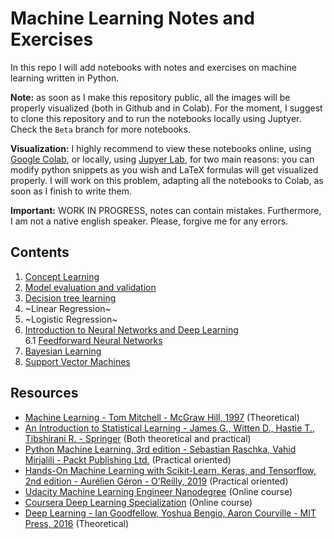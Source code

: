 # Machine Learning Notes and Exercises
In this repo I will add notebooks with notes and exercises on machine learning written in Python.

**Note:** as soon as I make this repository public, all the images will be properly visualized (both in Github and in Colab). For the moment, I suggest to clone this repository and to run the notebooks locally using Juptyer. Check the `Beta` branch for more notebooks.

**Visualization:** I highly recommend to view these notebooks online, using [Google Colab](https://colab.research.google.com), or locally, using [Jupyer Lab](https://jupyter.org/), for two main reasons: you can modify python snippets as you wish and LaTeX formulas will get visualized properly. I will work on this problem, adapting all the notebooks to Colab, as soon as I finish to write them.

**Important:** WORK IN PROGRESS, notes can contain mistakes. Furthermore, I am not a native english speaker. Please, forgive me for any errors.

## Contents
1. [Concept Learning](https://github.com/pietroventurini/machine-learning-notes/blob/master/1%20-%20Concept%20Learning.ipynb)
2. [Model evaluation and validation](https://github.com/pietroventurini/machine-learning-notes/blob/master/2%20-%20Model%20evaluation%20and%20validation.ipynb)
3. [Decision tree learning](https://github.com/pietroventurini/machine-learning-notes/blob/master/3%20-%20Decision%20Trees.ipynb)
4. ~Linear Regression~
5. ~Logistic Regression~
6. [Introduction to Neural Networks and Deep Learning](https://github.com/pietroventurini/machine-learning-notes/blob/master/6%20-%20Introduction%20to%20Neural%20Networks%20and%20Deep%20Learning.ipynb)  
    6.1 [Feedforward Neural Networks](https://github.com/pietroventurini/machine-learning-notes/blob/master/6.1%20-%20Feedforward%20Neural%20Networks.ipynb)
7. [Bayesian Learning](https://github.com/pietroventurini/machine-learning-notes/blob/master/7%20-%20Bayesian%20learning.ipynb)
8. [Support Vector Machines](https://github.com/pietroventurini/machine-learning-notes/blob/master/8%20-%20Support%20Vector%20Machines.ipynb)



## Resources
- [Machine Learning - Tom Mitchell - McGraw Hill, 1997](https://www.cs.cmu.edu/~tom/mlbook.html) (Theoretical)
- [An Introduction to Statistical Learning - James G., Witten D., Hastie T., Tibshirani R. - Springer](https://www.springer.com/gp/book/9781461471370) (Both theoretical and practical)
- [Python Machine Learning, 3rd edition - Sebastian Raschka, Vahid Mirjalili - Packt Publishing Ltd.](https://www.packtpub.com/data/python-machine-learning-third-edition) (Practical oriented)
- [Hands-On Machine Learning with Scikit-Learn, Keras, and Tensorflow, 2nd edition - Aurélien Géron - O'Reilly, 2019](https://www.oreilly.com/library/view/hands-on-machine-learning/9781492032632/) (Practical oriented)
- [Udacity Machine Learning Engineer Nanodegree](https://www.udacity.com/course/machine-learning-engineer-nanodegree--nd009t) (Online course)
- [Coursera Deep Learning Specialization](https://www.coursera.org/specializations/deep-learning) (Online course)
- [Deep Learning - Ian Goodfellow, Yoshua Bengio, Aaron Courville - MIT Press, 2016](https://www.deeplearningbook.org) (Theoretical)
